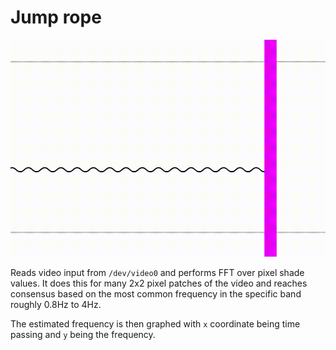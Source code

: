 # Jump rope
![Preview](preview.gif)

Reads video input from `/dev/video0` and performs FFT over pixel shade values.
It does this for many 2x2 pixel patches of the video and reaches consensus based
on the most common frequency in the specific band roughly 0.8Hz to 4Hz.

The estimated frequency is then graphed with `x` coordinate being time passing
and `y` being the frequency.
